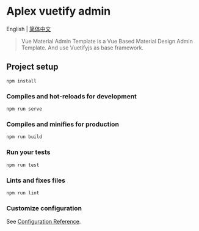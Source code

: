 # Aplex vuetify admin

English | [简体中文](./README-zh.md)

>Vue Material Admin Template is a Vue Based Material Design Admin Template. And use Vuetifyjs as base framework.

## Project setup
```
npm install
```

### Compiles and hot-reloads for development
```
npm run serve
```

### Compiles and minifies for production
```
npm run build
```

### Run your tests
```
npm run test
```

### Lints and fixes files
```
npm run lint
```

### Customize configuration
See [Configuration Reference](https://cli.vuejs.org/config/).
